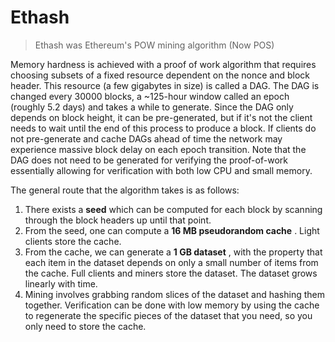 # Ethash

> Ethash was Ethereum's POW mining algorithm (Now POS)

Memory hardness is achieved with a proof of work algorithm that requires choosing subsets of a fixed resource dependent on the nonce and block header. This resource (a few gigabytes in size) is called a DAG. The DAG is changed every 30000 blocks, a ~125-hour window called an epoch (roughly 5.2 days) and takes a while to generate. Since the DAG only depends on block height, it can be pre-generated, but if it's not the client needs to wait until the end of this process to produce a block. If clients do not pre-generate and cache DAGs ahead of time the network may experience massive block delay on each epoch transition. Note that the DAG does not need to be generated for verifying the proof-of-work essentially allowing for verification with both low CPU and small memory.

The general route that the algorithm takes is as follows:

1. There exists a **seed** which can be computed for each block by scanning through the block headers up until that point.
2. From the seed, one can compute a  **16 MB pseudorandom cache** . Light clients store the cache.
3. From the cache, we can generate a  **1 GB dataset** , with the property that each item in the dataset depends on only a small number of items from the cache. Full clients and miners store the dataset. The dataset grows linearly with time.
4. Mining involves grabbing random slices of the dataset and hashing them together. Verification can be done with low memory by using the cache to regenerate the specific pieces of the dataset that you need, so you only need to store the cache.

